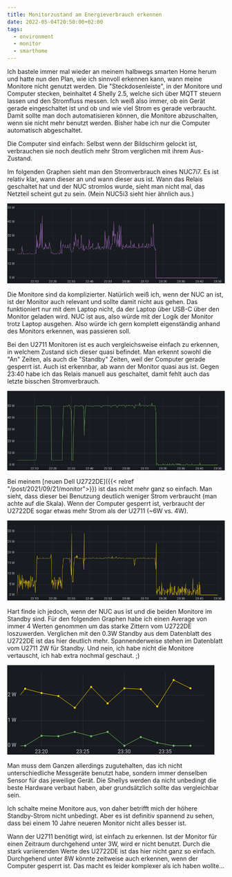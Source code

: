 ```yaml
---
title: Monitorzustand am Energieverbrauch erkennen
date: 2022-05-04T20:50:00+02:00
tags:
  - environment
  - monitor
  - smarthome
---
```

Ich bastele immer mal wieder an meinem halbwegs smarten Home herum und hatte nun den Plan, wie ich sinnvoll erkennen kann, wann meine Monitore nicht genutzt werden.
Die "Steckdosenleiste", in der Monitore und Computer stecken, beinhaltet 4 Shelly 2.5, welche sich über MQTT steuern lassen und den Stromfluss messen.
Ich weiß also immer, ob ein Gerät gerade eingeschaltet ist und ob und wie viel Strom es gerade verbraucht.
Damit sollte man doch automatisieren können, die Monitore abzuschalten, wenn sie nicht mehr benutzt werden.
Bisher habe ich nur die Computer automatisch abgeschaltet.
<!--more-->

Die Computer sind einfach: Selbst wenn der Bildschirm gelockt ist, verbrauchen sie noch deutlich mehr Strom verglichen mit ihrem Aus-Zustand.

Im folgenden Graphen sieht man den Stromverbrauch eines NUC7i7.
Es ist relativ klar, wann dieser an und wann dieser aus ist.
Wann das Relais geschaltet hat und der NUC stromlos wurde, sieht man nicht mal, das Netzteil scheint gut zu sein.
(Mein NUC5i3 sieht hier ähnlich aus.)

![Stromverbrauch eines Intel NUC7i7](nuc.png)

Die Monitore sind da komplizierter.
Natürlich weiß ich, wenn der NUC an ist, ist der Monitor auch relevant und sollte damit nicht aus gehen.
Das funktioniert nur mit dem Laptop nicht, da der Laptop über USB-C über den Monitor geladen wird.
NUC ist aus, also würde mit der Logik der Monitor trotz Laptop ausgehen.
Also würde ich gern komplett eigenständig anhand des Monitors erkennen, was passieren soll.

Bei den U2711 Monitoren ist es auch vergleichsweise einfach zu erkennen, in welchem Zustand sich dieser quasi befindet.
Man erkennt sowohl die "An" Zeiten, als auch die "Standby" Zeiten, weil der Computer gerade gesperrt ist.
Auch ist erkennbar, ab wann der Monitor quasi aus ist.
Gegen 23:40 habe ich das Relais manuell aus geschaltet, damit fehlt auch das letzte bisschen Stromverbrauch.

![Stromverbrauch eines Dell U2711 Monitor](u2711.png)

Bei meinem [neuen Dell U2722DE]({{< relref "/post/2021/09/21/monitor">}}) ist das nicht mehr ganz so einfach.
Man sieht, dass dieser bei Benutzung deutlich weniger Strom verbraucht (man achte auf die Skala).
Wenn der Computer gesperrt ist, verbraucht der U2722DE sogar etwas mehr Strom als der U2711 (~6W vs. 4W).

![Stromverbrauch eines Dell U2722DE Monitor](u2722de.png)

Hart finde ich jedoch, wenn der NUC aus ist und die beiden Monitore im Standby sind.
Für den folgenden Graphen habe ich einen Average von immer 4 Werten genommen um das starke Zittern vom U2722DE loszuwerden.
Verglichen mit den 0.3W Standby aus dem Datenblatt des U2722DE ist das hier deutlich mehr.
Spannenderweise stehen im Datenblatt vom U2711 2W für Standby.
Und nein, ich habe nicht die Monitore vertauscht, ich hab extra nochmal geschaut. ;)

![Vergleich vom Standby Strom von U2711 und U2722DE](compare-standby.png)

Man muss dem Ganzen allerdings zugutehalten, das ich nicht unterschiedliche Messgeräte benutzt habe, sondern immer denselben Sensor für das jeweilige Gerät.
Die Shellys werden da nicht unbedingt die beste Hardware verbaut haben, aber grundsätzlich sollte das vergleichbar sein.

Ich schalte meine Monitore aus, von daher betrifft mich der höhere Standby-Strom nicht unbedingt.
Aber es ist definitiv spannend zu sehen, dass bei einem 10 Jahre neueren Monitor nicht alles besser ist.

Wann der U2711 benötigt wird, ist einfach zu erkennen.
Ist der Monitor für einen Zeitraum durchgehend unter 3W, wird er nicht benutzt.
Durch die stark variierenden Werte des U2722DE ist das hier nicht ganz so einfach.
Durchgehend unter 8W könnte zeitweise auch erkennen, wenn der Computer gesperrt ist.
Das macht es leider komplexer als ich haben wollte…
